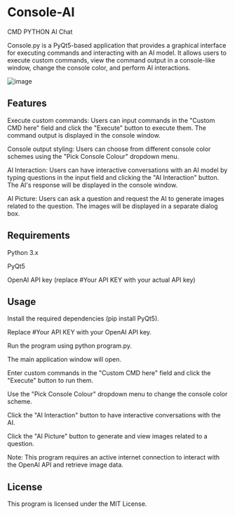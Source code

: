 # Console-AI
CMD PYTHON AI Chat

Console.py is a PyQt5-based application that provides a graphical interface for executing commands and interacting with an AI model. It allows users to execute custom commands, view the command output in a console-like window, change the console color, and perform AI interactions.

![image](https://github.com/Mizogg/Console-AI/assets/88630056/5634e93f-9342-40d8-a671-7150acfdffc7)

## Features

Execute custom commands: Users can input commands in the "Custom CMD here" field and click the "Execute" button to execute them. The command output is displayed in the console window.

Console output styling: Users can choose from different console color schemes using the "Pick Console Colour" dropdown menu.

AI Interaction: Users can have interactive conversations with an AI model by typing questions in the input field and clicking the "AI Interaction" button. The AI's response will be displayed in the console window.

AI Picture: Users can ask a question and request the AI to generate images related to the question. The images will be displayed in a separate dialog box.

## Requirements
Python 3.x

PyQt5

OpenAI API key (replace #Your API KEY with your actual API key)

## Usage
Install the required dependencies (pip install PyQt5).

Replace #Your API KEY with your OpenAI API key.

Run the program using python program.py.

The main application window will open.

Enter custom commands in the "Custom CMD here" field and click the "Execute" button to run them.

Use the "Pick Console Colour" dropdown menu to change the console color scheme.

Click the "AI Interaction" button to have interactive conversations with the AI.

Click the "AI Picture" button to generate and view images related to a question.

Note: This program requires an active internet connection to interact with the OpenAI API and retrieve image data.

## License
This program is licensed under the MIT License.
